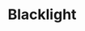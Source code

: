---
title: "Blacklight"
id: "blacklight"
visible_if_unlocked: "blacklight"
hidden_if_unlocked: "end_location"
action: 1
---